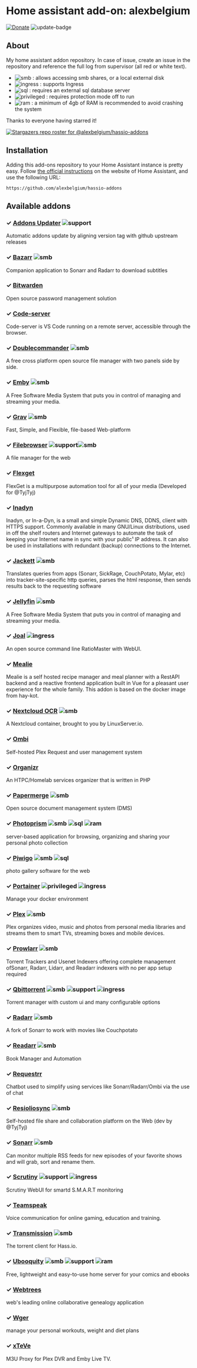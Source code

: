 # Home assistant add-on: alexbelgium

[![Donate][donation-badge]](https://www.buymeacoffee.com/alexbelgium)
![update-badge]

[donation-badge]: https://img.shields.io/badge/Buy%20me%20a%20coffee-%23d32f2f?logo=buy-me-a-coffee&style=flat&logoColor=white
[update-badge]: https://img.shields.io/github/last-commit/alexbelgium/hassio-addons?label=last%20update

## About

My home assistant addon repository.
In case of issue, create an issue in the repository and reference the full log from supervisor (all red or white text).

- ![smb][smb-shield] : allows accessing smb shares, or a local external disk
- ![ingress][ingress-shield] : supports Ingress
- ![sql][sql-shield] : requires an external sql database server
- ![privileged][privileged-shield] : requires protection mode off to run
- ![ram][ram-shield] : a minimum of 4gb of RAM is recommended to avoid crashing the system

Thanks to everyone having starred it!

[![Stargazers repo roster for @alexbelgium/hassio-addons](https://reporoster.com/stars/alexbelgium/hassio-addons)](https://github.com/alexbelgium/hassio-addons/stargazers)

## Installation

Adding this add-ons repository to your Home Assistant instance is
pretty easy. Follow [the official instructions](https://home-assistant.io/hassio/installing_third_party_addons) on the
website of Home Assistant, and use the following URL:

```
https://github.com/alexbelgium/hassio-addons
```

## Available addons

[//]: # "ADDONLIST_START"

### &#10003; [Addons Updater](addons_updater/) ![support][support-shield]

Automatic addons update by aligning version tag with github upstream releases

### &#10003; [Bazarr](bazarr/) ![smb][smb-shield]

Companion application to Sonarr and Radarr to download subtitles

### &#10003; [Bitwarden](bitwarden/)

Open source password management solution

### &#10003; [Code-server](code-server/)

Code-server is VS Code running on a remote server, accessible through the browser.

### &#10003; [Doublecommander](doublecommander/) ![smb][smb-shield]

A free cross platform open source file manager with two panels side by side.

### &#10003; [Emby](emby/) ![smb][smb-shield]

A Free Software Media System that puts you in control of managing and streaming your media.

### &#10003; [Grav](grav/) ![smb][smb-shield]

Fast, Simple, and Flexible, file-based Web-platform

### &#10003; [Filebrowser](filebrowser/) ![support][support-shield]![smb][smb-shield]

A file manager for the web

### &#10003; [Flexget](flexget/)

FlexGet is a multipurpose automation tool for all of your media (Developed for @TyjTyj)

### &#10003; [Inadyn](inadyn/)

Inadyn, or In-a-Dyn, is a small and simple Dynamic DNS, DDNS, client with HTTPS support. Commonly available in many GNU/Linux distributions, used in off the shelf routers and Internet gateways to automate the task of keeping your Internet name in sync with your public¹ IP address. It can also be used in installations with redundant (backup) connections to the Internet.

### &#10003; [Jackett](jackett/) ![smb][smb-shield]

Translates queries from apps (Sonarr, SickRage, CouchPotato, Mylar, etc) into tracker-site-specific http queries, parses the html response, then sends results back to the requesting software

### &#10003; [Jellyfin](jellyfin/) ![smb][smb-shield]

A Free Software Media System that puts you in control of managing and streaming your media.

### &#10003; [Joal](joal/) ![ingress][ingress-shield]

An open source command line RatioMaster with WebUI.

### &#10003; [Mealie](mealie/)

Mealie is a self hosted recipe manager and meal planner with a RestAPI backend and a reactive frontend application built in Vue for a pleasant user experience for the whole family. This addon is based on the docker image from hay-kot.

### &#10003; [Nextcloud OCR](nextcloud/) ![smb][smb-shield]

A Nextcloud container, brought to you by LinuxServer.io.

### &#10003; [Ombi](ombi/)

Self-hosted Plex Request and user management system

### &#10003; [Organizr](organizr/)

An HTPC/Homelab services organizer that is written in PHP

### &#10003; [Papermerge](papermerge/) ![smb][smb-shield]

Open source document management system (DMS)

### &#10003; [Photoprism](photoprism/) ![smb][smb-shield] ![sql][sql-shield] ![ram][ram-shield]

server-based application for browsing, organizing and sharing your personal photo collection

### &#10003; [Piwigo](piwigo/) ![smb][smb-shield] ![sql][sql-shield]

photo gallery software for the web

### &#10003; [Portainer](portainer/) ![privileged][privileged-shield] ![ingress][ingress-shield]

Manage your docker environment

### &#10003; [Plex](plex/) ![smb][smb-shield]

Plex organizes video, music and photos from personal media libraries and streams them to smart TVs, streaming boxes and mobile devices.

### &#10003; [Prowlarr](prowlarr/) ![smb][smb-shield]

Torrent Trackers and Usenet Indexers offering complete management ofSonarr, Radarr, Lidarr, and Readarr indexers with no per app setup required

### &#10003; [Qbittorrent](qbittorrent/) ![smb][smb-shield] ![support][support-shield] ![ingress][ingress-shield]

Torrent manager with custom ui and many configurable options

### &#10003; [Radarr](radarr/) ![smb][smb-shield]

A fork of Sonarr to work with movies like Couchpotato

### &#10003; [Readarr](readarr/) ![smb][smb-shield]

Book Manager and Automation

### &#10003; [Requestrr](requestrr/)

Chatbot used to simplify using services like Sonarr/Radarr/Ombi via the use of chat

### &#10003; [Resioliosync](resiolosync/) ![smb][smb-shield]

Self-hosted file share and collaboration platform on the Web (dev by @TyjTyj)

### &#10003; [Sonarr](sonarr/) ![smb][smb-shield]

Can monitor multiple RSS feeds for new episodes of your favorite shows and will grab, sort and rename them.

### &#10003; [Scrutiny](scrutiny/) ![support][support-shield] ![ingress][ingress-shield]

Scrutiny WebUI for smartd S.M.A.R.T monitoring

### &#10003; [Teamspeak](teamspeak/)

Voice communication for online gaming, education and training.

### &#10003; [Transmission](transmission/) ![smb][smb-shield]

The torrent client for Hass.io.

### &#10003; [Ubooquity](ubooquity/) ![smb][smb-shield] ![support][support-shield] ![ram][ram-shield]

Free, lightweight and easy-to-use home server for your comics and ebooks

### &#10003; [Webtrees](webtrees/)

web's leading online collaborative genealogy application

### &#10003; [Wger](wger/)

manage your personal workouts, weight and diet plans

### &#10003; [xTeVe](xteve/)

M3U Proxy for Plex DVR and Emby Live TV.

[//]: # "ADDONLIST_END"
[smb-shield]: https://img.shields.io/badge/SMB--green?style=plastic.svg
[sql-shield]: https://img.shields.io/badge/SQL-external-orange.svg
[privileged-shield]: https://img.shields.io/badge/privileged-required-orange.svg
[ingress-shield]: https://img.shields.io/badge/ingress--green.svg
[support-shield]: https://img.shields.io/badge/Support-thread-green.svg
[ram-shield]: https://img.shields.io/badge/RAM_min-4Gb-orange.svg
